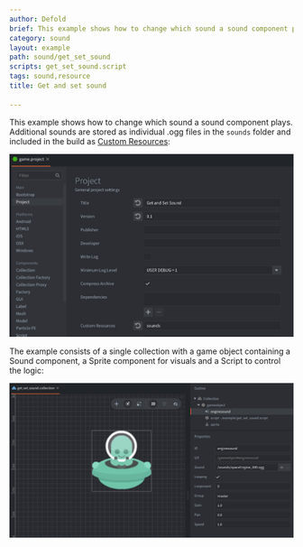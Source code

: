 ```yaml
---
author: Defold
brief: This example shows how to change which sound a sound component plays
category: sound
layout: example
path: sound/get_set_sound
scripts: get_set_sound.script
tags: sound,resource
title: Get and set sound

---
```


This example shows how to change which sound a sound component plays. Additional sounds are stored as individual .ogg files in the `sounds` folder and included in the build as [Custom Resources](https://defold.com/manuals/file-access/#custom-resources):

![](game_project.png)

The example consists of a single collection with a game object containing a Sound component, a Sprite component for visuals and a Script to control the logic:

![](get_set_sound_collection.png)